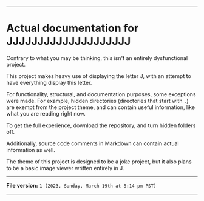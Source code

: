 
***

# Actual documentation for JJJJJJJJJJJJJJJJJJJJ

Contrary to what you may be thinking, this isn't an entirely dysfunctional project.

This project makes heavy use of displaying the letter J, with an attempt to have everything display this letter.

For functionality, structural, and documentation purposes, some exceptions were made. For example, hidden directories (directories that start with `.`) are exempt from the project theme, and can contain useful information, like what you are reading right now.

To get the full experience, download the repository, and turn hidden folders off.

Additionally, source code comments in Markdown can contain actual information as well.

The theme of this project is designed to be a joke project, but it also plans to be a basic image viewer written entirely in J.

***

**File version:** `1 (2023, Sunday, March 19th at 8:14 pm PST)`

***
